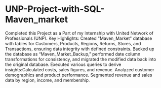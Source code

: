 # UNP-Project-with-SQL-Maven_market
Completed this Project as a Part of my Internship with United Network of Professionals (UNP).
Key Highlights:
Created "Maven_Market" database with tables for Customers, Products, Regions, Returns, Stores, and Transactions, ensuring data integrity with defined constraints.
Backed up the database as “Maven_Market_Backup,” performed date column transformations for consistency, and migrated the modified data back into the original database.
Executed various queries to derive insights:Calculated costs, sales figures, and revenue.
Analyzed customer demographics and product performance.
Segmented revenue and sales data by region, income, and membership.
